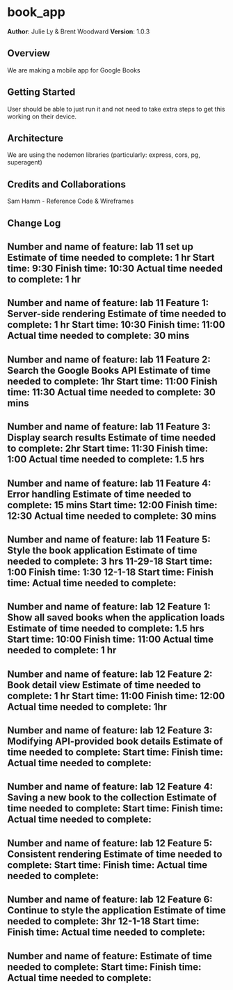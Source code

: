 # book_app

**Author**: Julie Ly & Brent Woodward
**Version**: 1.0.3

## Overview
We are making a mobile app for Google Books

## Getting Started
User should be able to just run it and not need to take extra steps to get this working on their device.

## Architecture
We are using the nodemon libraries (particularly: express, cors, pg, superagent)

## Credits and Collaborations
Sam Hamm - Reference Code & Wireframes

## Change Log
Number and name of feature: lab 11 set up
Estimate of time needed to complete: 1 hr
Start time: 9:30
Finish time: 10:30
Actual time needed to complete: 1 hr
-----
Number and name of feature: lab 11 Feature 1: Server-side rendering
Estimate of time needed to complete: 1 hr
Start time: 10:30
Finish time: 11:00
Actual time needed to complete: 30 mins
-----
Number and name of feature: lab 11 Feature 2: Search the Google Books API
Estimate of time needed to complete: 1hr 
Start time: 11:00
Finish time: 11:30
Actual time needed to complete:  30 mins
-----
Number and name of feature: lab 11 Feature 3: Display search results
Estimate of time needed to complete: 2hr
Start time: 11:30
Finish time: 1:00
Actual time needed to complete: 1.5 hrs
-----
Number and name of feature: lab 11 Feature 4: Error handling
Estimate of time needed to complete: 15 mins
Start time: 12:00
Finish time: 12:30
Actual time needed to complete: 30 mins
-----
Number and name of feature: lab 11 Feature 5: Style the book application
Estimate of time needed to complete: 3 hrs
11-29-18
Start time: 1:00
Finish time: 1:30
12-1-18
Start time: 
Finish time:
Actual time needed to complete: 
-----
Number and name of feature: lab 12 Feature 1: Show all saved books when the application loads
Estimate of time needed to complete: 1.5 hrs
Start time: 10:00
Finish time: 11:00
Actual time needed to complete: 1 hr
-----
Number and name of feature: lab 12 Feature 2: Book detail view
Estimate of time needed to complete: 1 hr
Start time: 11:00
Finish time: 12:00
Actual time needed to complete: 1hr
-----
Number and name of feature: lab 12 Feature 3: Modifying API-provided book details
Estimate of time needed to complete: 
Start time: 
Finish time: 
Actual time needed to complete: 
-----
Number and name of feature: lab 12 Feature 4: Saving a new book to the collection
Estimate of time needed to complete: 
Start time: 
Finish time: 
Actual time needed to complete: 
-----
Number and name of feature: lab 12 Feature 5: Consistent rendering
Estimate of time needed to complete: 
Start time: 
Finish time: 
Actual time needed to complete: 
-----
Number and name of feature: lab 12 Feature 6: Continue to style the application
Estimate of time needed to complete: 3hr
12-1-18
Start time: 
Finish time: 
Actual time needed to complete: 
-----
Number and name of feature: 
Estimate of time needed to complete: 
Start time: 
Finish time: 
Actual time needed to complete: 
-----